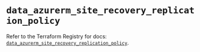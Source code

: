 # `data_azurerm_site_recovery_replication_policy`

Refer to the Terraform Registry for docs: [`data_azurerm_site_recovery_replication_policy`](https://registry.terraform.io/providers/hashicorp/azurerm/3.115.0/docs/data-sources/site_recovery_replication_policy).
